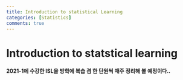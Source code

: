 ```yaml
---
title: Introduction to statistical Learning 
categories: [Statistics]
comments: true
---
```

# Introduction to statstical learning <br>

#### 2021-1에 수강한 ISL을 방학에 복습 겸 한 단원씩 매주 정리해 볼 예정이다..<br>
